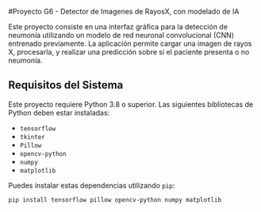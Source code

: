 #Proyecto G6 - Detector de Imagenes de RayosX, con modelado de IA

Este proyecto consiste en una interfaz gráfica para la detección de neumonía utilizando un modelo de red neuronal convolucional (CNN) entrenado previamente. La aplicación permite cargar una imagen de rayos X, procesarla, y realizar una predicción sobre si el paciente presenta o no neumonía.

## Requisitos del Sistema

Este proyecto requiere Python 3.8 o superior. Las siguientes bibliotecas de Python deben estar instaladas:

- `tensorflow`
- `tkinter`
- `Pillow`
- `opencv-python`
- `numpy`
- `matplotlib`

Puedes instalar estas dependencias utilizando `pip`:

```bash
pip install tensorflow pillow opencv-python numpy matplotlib


